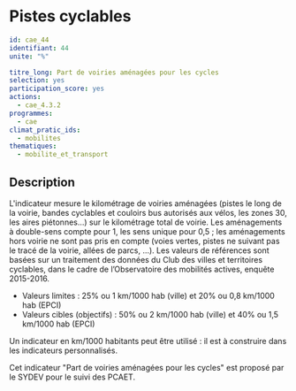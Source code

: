 # Pistes cyclables
```yaml
id: cae_44
identifiant: 44
unite: "%" 

titre_long: Part de voiries aménagées pour les cycles
selection: yes
participation_score: yes
actions:
  - cae_4.3.2
programmes:
  - cae
climat_pratic_ids:
  - mobilites
thematiques:
  - mobilite_et_transport
```
## Description
L'indicateur mesure le kilométrage de voiries aménagées (pistes le long de la voirie, bandes cyclables et couloirs bus autorisés aux vélos, les zones 30, les aires piétonnes…) sur le kilométrage total de voirie. Les aménagements à double-sens compte pour 1, les sens unique pour 0,5 ; les aménagements hors voirie ne sont pas pris en compte (voies vertes, pistes ne suivant pas le tracé de la voirie, allées de parcs, ...). Les valeurs de références sont basées sur un traitement des données du Club des villes et territoires cyclables, dans le cadre de l’Observatoire des mobilités actives, enquête 2015-2016.
- Valeurs limites :  25% ou 1 km/1000 hab (ville) et 20% ou 0,8 km/1000 hab (EPCI)
- Valeurs cibles (objectifs) :  50% ou 2 km/1000 hab (ville) et 40% ou 1,5 km/1000 hab (EPCI)

Un indicateur en km/1000 habitants peut être utilisé : il est à construire dans les indicateurs personnalisés.

Cet indicateur "Part de voiries aménagées pour les cycles" est proposé par le SYDEV pour le suivi des PCAET.


